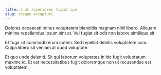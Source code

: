 ```yaml
---
title: a ut asperiores fugiat quo
slug: itaque excepturi
---
```


Dolores occaecati minus voluptatem blanditiis magnam nihil libero. Aliquam minima repellendus ipsum sint et. Vel fugiat sit odit non labore similique sit.

Et fuga sit commodi rerum autem. Sed repellat debitis voluptatem cum. Culpa libero sit veniam at quod voluptate.

Et quo unde deleniti. Sit qui laborum voluptates in hic fugit voluptatum maxime id. Et est necessitatibus fugit doloremque non ut recusandae est voluptatem.
